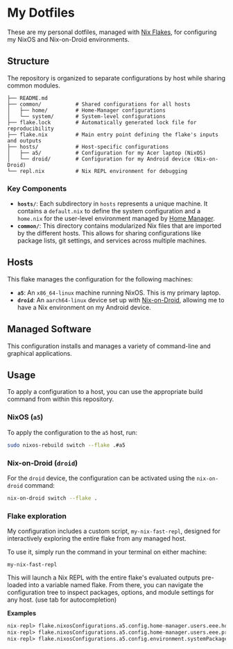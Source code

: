 # My Dotfiles

These are my personal dotfiles, managed with [Nix Flakes](https://nixos.wiki/wiki/Flakes), for configuring my NixOS and Nix-on-Droid environments.

## Structure

The repository is organized to separate configurations by host while sharing common modules.

```
├── README.md
├── common/           # Shared configurations for all hosts
│   ├── home/         # Home-Manager configurations
│   └── system/       # System-level configurations
├── flake.lock        # Automatically generated lock file for reproducibility
├── flake.nix         # Main entry point defining the flake's inputs and outputs
├── hosts/            # Host-specific configurations
│   ├── a5/           # Configuration for my Acer laptop (NixOS)
│   └── droid/        # Configuration for my Android device (Nix-on-Droid)
└── repl.nix          # Nix REPL environment for debugging
```

### Key Components

*   **`hosts/`**: Each subdirectory in `hosts` represents a unique machine. It contains a `default.nix` to define the system configuration and a `home.nix` for the user-level environment managed by [Home Manager](https://github.com/nix-community/home-manager).
*   **`common/`**: This directory contains modularized Nix files that are imported by the different hosts. This allows for sharing configurations like package lists, git settings, and services across multiple machines.

## Hosts

This flake manages the configuration for the following machines:

*   **`a5`**: An `x86_64-linux` machine running NixOS. This is my primary laptop.
*   **`droid`**: An `aarch64-linux` device set up with [Nix-on-Droid](https://github.com/nix-community/nix-on-droid), allowing me to have a Nix environment on my Android device.

## Managed Software

This configuration installs and manages a variety of command-line and graphical applications.

## Usage

To apply a configuration to a host, you can use the appropriate build command from within this repository.

### NixOS (`a5`)

To apply the configuration to the `a5` host, run:
```sh
sudo nixos-rebuild switch --flake .#a5
```

### Nix-on-Droid (`droid`)

For the `droid` device, the configuration can be activated using the `nix-on-droid` command:
```sh
nix-on-droid switch --flake .
```

### Flake exploration

My configuration includes a custom script, `my-nix-fast-repl`, designed for interactively exploring the entire flake from any managed host.

To use it, simply run the command in your terminal on either machine:
```
my-nix-fast-repl
```

This will launch a Nix REPL with the entire flake's evaluated outputs pre-loaded into a variable named flake. From there, you can navigate the configuration tree to inspect packages, options, and module settings for any host. (use tab for autocompletion)

**Examples**
```nix
nix-repl> flake.nixosConfigurations.a5.config.home-manager.users.eee.home.packages
nix-repl> flake.nixosConfigurations.a5.config.home-manager.users.eee.programs.git.userName
nix-repl> flake.nixosConfigurations.a5.config.environment.systemPackages
```
